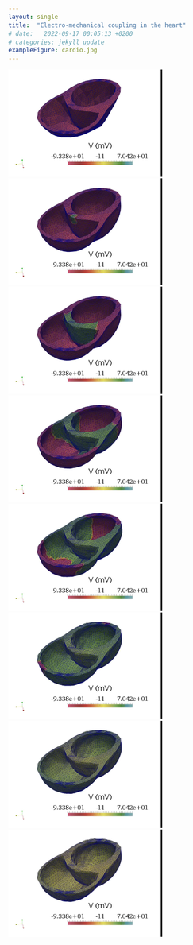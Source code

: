 ```yaml
---
layout: single
title:  "Electro-mechanical coupling in the heart"
# date:   2022-09-17 00:05:13 +0200
# categories: jekyll update
exampleFigure: cardio.jpg
---
```


<img src="/assets/images/cardio/cardio001.jpg" alt="mesh_front" width="310"/>
<img src="/assets/images/cardio/cardio003.jpg" alt="mesh_front" width="310"/>
<img src="/assets/images/cardio/cardio005.jpg" alt="mesh_front" width="310"/>
<img src="/assets/images/cardio/cardio007.jpg" alt="mesh_front" width="310"/>

<img src="/assets/images/cardio/cardio009.jpg" alt="mesh_front" width="310"/>
<img src="/assets/images/cardio/cardio011.jpg" alt="mesh_front" width="310"/>
<img src="/assets/images/cardio/cardio013.jpg" alt="mesh_front" width="310"/>
<img src="/assets/images/cardio/cardio015.jpg" alt="mesh_front" width="310"/>

